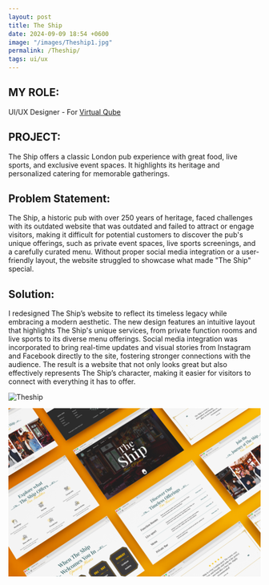 ```yaml
---
layout: post
title: The Ship
date: 2024-09-09 18:54 +0600
image: "/images/Theship1.jpg"
permalink: /Theship/
tags: ui/ux
---
```


## MY ROLE:
UI/UX Designer - For [Virtual Qube](https://www.vqubetech.com/)

## PROJECT:
The Ship offers a classic London pub experience with great food, live sports, and exclusive event spaces. It highlights its heritage and personalized catering for memorable gatherings.

## Problem Statement:
The Ship, a historic pub with over 250 years of heritage, faced challenges with its outdated website that was outdated and failed to attract or engage visitors, making it difficult for potential customers to discover the pub's unique offerings, such as private event spaces, live sports screenings, and a carefully curated menu. Without proper social media integration or a user-friendly layout, the website struggled to showcase what made "The Ship" special.

## Solution:
I redesigned The Ship’s website to reflect its timeless legacy while embracing a modern aesthetic. The new design features an intuitive layout that highlights The Ship's unique services, from private function rooms and live sports to its diverse menu offerings. Social media integration was incorporated to bring real-time updates and visual stories from Instagram and Facebook directly to the site, fostering stronger connections with the audience. The result is a website that not only looks great but also effectively represents The Ship’s character, making it easier for visitors to connect with everything it has to offer.


![Theship](../images/TabTS.png)

![Theship](../images/Theship2.jpg)


